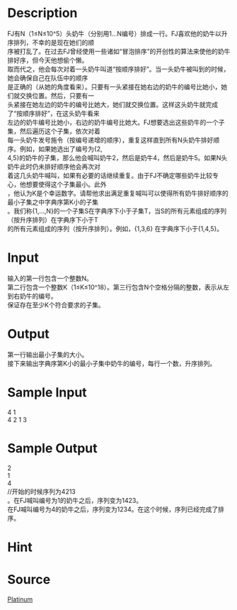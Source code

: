 
# Description

<div class="content"><div>FJ有N（1≤N≤10^5）头奶牛（分别用1…N编号）排成一行。FJ喜欢他的奶牛以升序排列，不幸的是现在她们的顺</div>
<div>序被打乱了。在过去FJ曾经使用一些诸如“冒泡排序”的开创性的算法来使他的奶牛排好序，但今天他想偷个懒。</div>
<div>取而代之，他会每次对着一头奶牛叫道“按顺序排好”。当一头奶牛被叫到的时候，她会确保自己在队伍中的顺序</div>
<div>是正确的（从她的角度看来）。只要有一头紧接在她右边的奶牛的编号比她小，她们就交换位置。然后，只要有一</div>
<div>头紧接在她左边的奶牛的编号比她大，她们就交换位置。这样这头奶牛就完成了“按顺序排好”，在这头奶牛看来</div>
<div>左边的奶牛编号比她小，右边的奶牛编号比她大。FJ想要选出这些奶牛的一个子集，然后遍历这个子集，依次对着</div>
<div>每一头奶牛发号施令（按编号递增的顺序），重复这样直到所有N头奶牛排好顺序。例如，如果她选出了编号为{2,</div>
<div>4,5}的奶牛的子集，那么他会喊叫奶牛2，然后是奶牛4，然后是奶牛5。如果N头奶牛此时仍未排好顺序他会再次对</div>
<div>着这几头奶牛喊叫，如果有必要的话继续重复。由于FJ不确定哪些奶牛比较专心，他想要使得这个子集最小。此外</div>
<div>，他认为K是个幸运数字。请帮他求出满足重复喊叫可以使得所有奶牛排好顺序的最小子集之中字典序第K小的子集</div>
<div>。我们称{1,…,N}的一个子集S在字典序下小于子集T，当S的所有元素组成的序列（按升序排列）在字典序下小于T</div>
<div>的所有元素组成的序列（按升序排列）。例如，{1,3,6} 在字典序下小于{1,4,5}。</div>
<div></div>
<p></p></div>

# Input

<div class="content"><div>输入的第一行包含一个整数N。</div>
<div>
<div>第二行包含一个整数K（1≤K≤10^18）。第三行包含N个空格分隔的整数，表示从左到右奶牛的编号。</div>
<div>保证存在至少K个符合要求的子集。</div>
<div></div>
</div>
<p></p></div>

# Output

<div class="content"><div>第一行输出最小子集的大小。</div>
<div>接下来输出字典序第K小的最小子集中奶牛的编号，每行一个数，升序排列。</div>
<div></div>
<p></p></div>

# Sample Input

<div class="content"><span class="sampledata">4 1<br/>
4 2 1 3</span></div>

# Sample Output

<div class="content"><span class="sampledata">2<br/>
1<br/>
4<br/>
//开始的时候序列为4213<br/>
。在FJ喊叫编号为1的奶牛之后，序列变为1423。<br/>
在FJ喊叫编号为4的奶牛之后，序列变为1234。在这个时候，序列已经完成了排序。 </span></div>

# Hint

<div class="content"><p></p></div>

# Source

<div class="content"><p><a href="problemset.php?search=Platinum ">Platinum </a></p></div>

